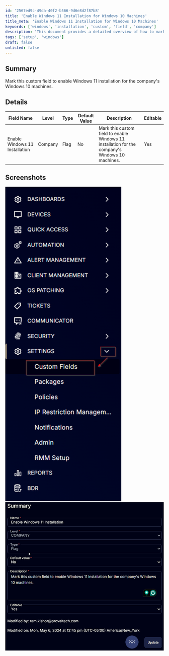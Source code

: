 ```yaml
---
id: '2567ed9c-49da-40f2-b566-9d6e8d2f87b8'
title: 'Enable Windows 11 Installation for Windows 10 Machines'
title_meta: 'Enable Windows 11 Installation for Windows 10 Machines'
keywords: ['windows', 'installation', 'custom', 'field', 'company']
description: 'This document provides a detailed overview of how to mark a custom field to enable Windows 11 installation on the company’s Windows 10 machines. It includes a table with field specifications and screenshots for better understanding.'
tags: ['setup', 'windows']
draft: false
unlisted: false
---
```


## Summary

Mark this custom field to enable Windows 11 installation for the company's Windows 10 machines.

## Details

| Field Name                           | Level  | Type | Default Value | Description                                                                 | Editable |
|--------------------------------------|--------|------|---------------|-----------------------------------------------------------------------------|----------|
| Enable Windows 11 Installation       | Company| Flag | No            | Mark this custom field to enable Windows 11 installation for the company's Windows 10 machines. | Yes      |

## Screenshots

![Image 1](../../../static/img/Company---Enable-Windows-11-Installation/image_1.png)  
![Image 2](../../../static/img/Company---Enable-Windows-11-Installation/image_2.png)

